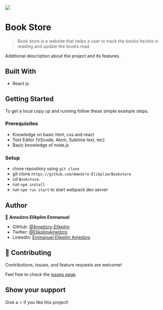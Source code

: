 ![](https://img.shields.io/badge/Microverse-blueviolet)

# Book Store

> Book store is a website that helps a user to track the books he/she is reading and update the books read.

Additional description about the project and its features.
## Built With
- React js

## Getting Started

To get a local copy up and running follow these simple example steps.

### Prerequisites

- Knowledge on basic html, css and react
- Text Editor (VScode, Atom, Sublime text, etc)
- Basic knowledge of node.js

### Setup

- clone repository using `git clone`
- git clone `https://github.com/Amedzro-Elikplim/Bookstore`
- cd `Bookstore`.
- run `npm install`
- run `npm run start` to start webpack dev server

## Author
👤 **Amedzro Elikplim Emmanuel**

- GitHub: [@Amedzro-Elikplim](https://github.com/Amedzro-Elikplim)
- Twitter: [@ElikplimAmedzro](https://twitter.com/Amedzro-Elikplim)
- LinkedIn: [Emmanuel Elikplim Amedzro](https://www.linkedin.com/in/emmanuel-elikplim-amedzro-187590125/)

## 🤝 Contributing

Contributions, issues, and feature requests are welcome!

Feel free to check the [issues page](../../issues/).

## Show your support

Give a ⭐️ if you like this project!